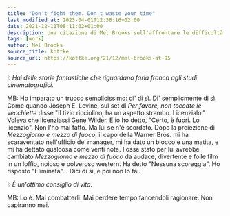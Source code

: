 ```yaml
---
title: "Don't fight them. Don't waste your time"
last_modified_at: 2023-04-01T12:38:16+02:00
date: 2021-12-11T08:11:02+01:00
description: Una citazione di Mel Brooks sull'affrontare le difficoltà sul lavoro.
tags: [work]
author: Mel Brooks
source_title: kottke
source_url: https://kottke.org/21/12/mel-brooks-at-95
---
```


I: _Hai delle storie fantastiche che riguardano farla franca agli studi cinematografici._

MB: Ho imparato un trucco semplicissimo: di' di sì.  Di' semplicmente di sì.  Come quando Joseph E. Levine, sul set di _Per favore, non toccate le vecchiette_ disse "Il tizio ricciolino, ha un aspetto strambo.  Licenzialo."  Voleva che licenziassi Gene Wilder.  E io ho detto, "Certo, è fuori.  Lo licenzio".  Non l'ho mai fatto.  Ma lui se n'è scordato.  Dopo la proiezione di _Mezzogiorno e mezzo di fuoco_, il capo della Warner Bros. mi ha scaraventato nell'ufficio del manager, mi ha dato un blocco e una matita, e mi ha dettato qualcosa come venti note.  Fosse stato per lui avrebbe cambiato _Mezzogiorno e mezzo di fuoco_ da audace, divertente e folle film in un loffio, noioso e polveroso western.  Ha detto "Nessuna scoreggia".  Ho risposto "Eliminata"...  Dici di sì, e poi non lo fai.

I: _È un'ottimo consiglio di vita._

MB: Lo è.  Mai combatterli.  Mai perdere tempo fancendoli ragionare.  Non capiranno mai.
